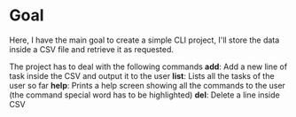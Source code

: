 # Goal
Here, I have the main goal to create a simple CLI project, I'll store the data inside a CSV file and retrieve it as requested.

The project has to deal with the following commands
**add**: Add a new line of task inside the CSV and output it to the user
**list**: Lists all the tasks of the user so far
**help**: Prints a help screen showing all the commands to the user (the command special word has to be highlighted)
**del**: Delete a line inside CSV